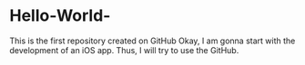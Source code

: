 # Hello-World-
This is the first repository created on GitHub
Okay, I am gonna start with the development of an iOS app.
Thus, I will try to use the GitHub.
